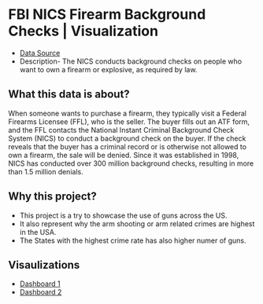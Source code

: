 # FBI NICS Firearm Background Checks | Visualization

 - [Data Source](https://www.fbi.gov/how-we-can-help-you/more-fbi-services-and-information/nics)
 - Description- The NICS conducts background checks on people who want to own a firearm or explosive, as required by law.
 
 ## What this data is about?
When someone wants to purchase a firearm, they typically visit a Federal Firearms Licensee (FFL), who is the seller. The buyer fills out an ATF form, and the FFL contacts the National Instant Criminal Background Check System (NICS) to conduct a background check on the buyer. If the check reveals that the buyer has a criminal record or is otherwise not allowed to own a firearm, the sale will be denied. Since it was established in 1998, NICS has conducted over 300 million background checks, resulting in more than 1.5 million denials.


## Why this project?
 - This project is a try to showcase the use of guns across the US. 
 - It also represent why the arm shooting or arm related crimes are highest in the USA.
 - The States with the highest crime rate has also higher numer of guns.


## Visaulizations 
 - [Dashboard 1](https://public.tableau.com/app/profile/abhishek7107/viz/FBINICSFirearmBackgroundCheckData-D2/Dashboard1)
 - [Dashboard 2](https://public.tableau.com/app/profile/abhishek7107/viz/FBINICSFirearmBackgroundCheckData_16730558069400/Dashboard2)

